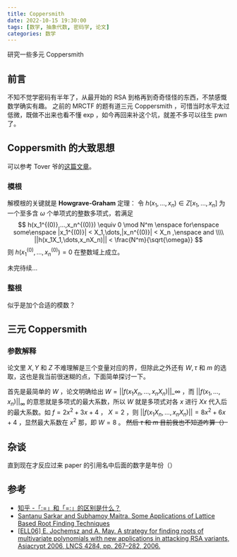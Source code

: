 ```yaml
---
title: Coppersmith
date: 2022-10-15 19:30:00
tags: [数学, 抽象代数, 密码学, 论文]
categories: 数学
---
```


研究一些多元 Coppersmith

<!--more-->

## 前言

不知不觉学密码有半年了，从最开始的 RSA 到格再到奇奇怪怪的东西，不禁感慨数学确实有趣。
之前的 MRCTF 的题有道三元 Coppersmith ，可惜当时水平太过低微，既做不出来也看不懂 exp ，如今再回来补这个坑，就差不多可以往生 pwn 了。

## Coppersmith 的大致思想

可以参考 Tover 爷的[这篇文章](https://tover.xyz/p/d3factor-coppersmith/#%E6%A8%A1N%E4%B8%8B%E7%9A%84%E4%BA%8C%E5%85%83Coppersmith)。

### 模根

解模根的关键就是 **Howgrave-Graham** 定理：
令 $h(x_1,...,x_n) \in Z[x_1,...,x_n]$ 为一个至多含 $\omega$ 个单项式的整数多项式，若满足
$$
h(x_1^{(0)},...,x_n^{(0)}) \equiv 0 \mod N^m \enspace for\enspace some\enspace |x_1^{(0)}| < X_1,\dots,|x_n^{(0)}| < X_n ,\enspace and  \\\\
||h(x_1X_1,\dots,x_nX_n)|| < \frac{N^m}{\sqrt{\omega}}
$$
则 $h(x_1^{(0)},...,x_n^{(0)}) = 0$ 在整数域上成立。

未完待续...

### 整根

似乎是加个合适的模数？

## 三元 Coppersmith

### 参数解释

论文里 $X,Y$ 和 $Z$ 不难理解是三个变量对应的界，但除此之外还有 $W,\tau$ 和 $m$ 的选取，这也是我当前很迷糊的点，下面简单探讨一下。

首先是最简单的 $W$ ，论文明确给出 $W=||f(x_1X_n,\dots,x_nX_n)||\_\infty$ ，而 $||f(x_1,\dots,x_n)||_{\infty}$ 的意思就是多项式的最大系数，所以 $W$ 就是多项式对各 $x$ 进行 $Xx$ 代入后的最大系数。如 $f=2x^2+3x+4$ ， $X=2$ ，则 $||f(x_1X_n,\dots,x_nX_n)||=8x^2+6x+4$ ，显然最大系数在 $x^2$ 那，即 $W=8$ 。
~~然后 $\tau$ 和 $m$ 目前我也不知道咋算（）~~

## 杂谈

直到现在才反应过来 paper 的引用名中后面的数字是年份（）

## 参考

- [知乎 -「:=」和「=:」的区别是什么？](https://www.zhihu.com/question/29969904)
- [Santanu Sarkar and Subhamoy Maitra. Some Applications of Lattice Based Root Finding Techniques](https://link.springer.com/chapter/10.1007/11935230_18)
- [[ELL06] E. Jochemsz and A. May. A strategy for finding roots of multivariate polynomials with new applications in attacking RSA variants, Asiacrypt 2006, LNCS 4284, pp. 267–282, 2006.](https://www.cs.umd.edu/~gasarch/TOPICS/attackingRSA.pdf)
